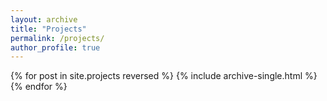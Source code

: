 ```yaml
---
layout: archive
title: "Projects"
permalink: /projects/
author_profile: true
---
```


{% for post in site.projects reversed %}
{% include archive-single.html %}
{% endfor %}
